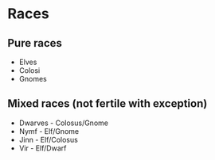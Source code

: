 # Races

## Pure races
- Elves
- Colosi
- Gnomes

## Mixed races (not fertile with exception)
- Dwarves - Colosus/Gnome
- Nymf - Elf/Gnome
- Jinn - Elf/Colosus
- Vir - Elf/Dwarf
